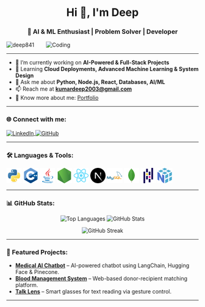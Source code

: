 <h1 align="center">Hi 👋, I'm Deep</h1>
<h3 align="center">🚀 AI & ML Enthusiast | Problem Solver | Developer</h3>

<img align="right" alt="Coding" width="400" src="https://cdn.dribbble.com/users/1162077/screenshots/3848914/programmer.gif">

<p align="left"> 
    <img src="https://komarev.com/ghpvc/?username=deep841&label=Profile%20views&color=0e75b6&style=flat" alt="deep841" /> 
</p>

---

- 🔭 I’m currently working on **AI-Powered & Full-Stack Projects**
- 🌱 Learning **Cloud Deployments, Advanced Machine Learning & System Design**
- 💬 Ask me about **Python, Node.js, React, Databases, AI/ML**
- 📫 Reach me at **kumardeep2003@gmail.com**
- 📄 Know more about me: [Portfolio](https://deep841.github.io/myPortofolio/)

---

### 🌐 Connect with me:
<p align="left">
<a href="https://www.linkedin.com/in/deep-332437315/" target="_blank">
    <img align="center" src="https://raw.githubusercontent.com/rahuldkjain/github-profile-readme-generator/master/src/images/icons/Social/linked-in-alt.svg" alt="LinkedIn" height="30" width="40" />
</a>
<a href="https://github.com/Deep841" target="_blank">
    <img align="center" src="https://raw.githubusercontent.com/rahuldkjain/github-profile-readme-generator/master/src/images/icons/Social/github.svg" alt="GitHub" height="30" width="40" />
</a>
</p>

---

### 🛠️ Languages & Tools:
<p align="left"> 
    <a href="https://www.python.org" target="_blank"><img src="https://raw.githubusercontent.com/devicons/devicon/master/icons/python/python-original.svg" alt="Python" width="40" height="40"/></a>
    <a href="https://cplusplus.com/" target="_blank"><img src="https://raw.githubusercontent.com/devicons/devicon/master/icons/cplusplus/cplusplus-original.svg" alt="C++" width="40" height="40"/></a>
    <a href="https://www.java.com" target="_blank"><img src="https://raw.githubusercontent.com/devicons/devicon/master/icons/java/java-original.svg" alt="Java" width="40" height="40"/></a>
    <a href="https://nodejs.org" target="_blank"><img src="https://raw.githubusercontent.com/devicons/devicon/master/icons/nodejs/nodejs-original.svg" alt="Node.js" width="40" height="40"/></a>
    <a href="https://react.dev" target="_blank"><img src="https://raw.githubusercontent.com/devicons/devicon/master/icons/react/react-original.svg" alt="React" width="40" height="40"/></a>
    <a href="https://nextjs.org" target="_blank"><img src="https://raw.githubusercontent.com/devicons/devicon/master/icons/nextjs/nextjs-original.svg" alt="Next.js" width="40" height="40"/></a>
    <a href="https://www.mysql.com/" target="_blank"><img src="https://raw.githubusercontent.com/devicons/devicon/master/icons/mysql/mysql-original-wordmark.svg" alt="MySQL" width="40" height="40"/></a>
    <a href="https://www.mongodb.com/" target="_blank"><img src="https://raw.githubusercontent.com/devicons/devicon/master/icons/mongodb/mongodb-original.svg" alt="MongoDB" width="40" height="40"/></a>
    <a href="https://pandas.pydata.org/" target="_blank"><img src="https://raw.githubusercontent.com/devicons/devicon/master/icons/pandas/pandas-original.svg" alt="Pandas" width="40" height="40"/></a>
    <a href="https://numpy.org/" target="_blank"><img src="https://raw.githubusercontent.com/devicons/devicon/master/icons/numpy/numpy-original.svg" alt="NumPy" width="40" height="40"/></a>
</p>

---

### 📊 GitHub Stats:
<p align="center">
    <img src="https://github-readme-stats.vercel.app/api/top-langs?username=deep841&show_icons=true&locale=en&layout=compact&theme=tokyonight" alt="Top Languages" height="150"/>
    <img src="https://github-readme-stats.vercel.app/api?username=deep841&show_icons=true&locale=en&theme=tokyonight" alt="GitHub Stats" height="150"/>
</p>

<p align="center">
    <img src="https://github-readme-streak-stats.herokuapp.com/?user=deep841&theme=tokyonight" alt="GitHub Streak"/>
</p>

---

### 🚀 Featured Projects:
- [**Medical AI Chatbot**](https://github.com/Deep841/medical-ai-chatbot) – AI-powered chatbot using LangChain, Hugging Face & Pinecone.
- [**Blood Management System**](https://github.com/Deep841/blood-management-system) – Web-based donor-recipient matching platform.
- [**Talk Lens**](https://github.com/Deep841/Talk-Lens) – Smart glasses for text reading via gesture control.

---

